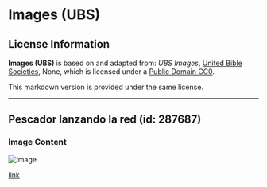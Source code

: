 # Images (UBS)

## License Information

**Images (UBS)** is based on and adapted from: _UBS Images_, [United Bible Societies](https://unitedbiblesocieties.org/), None, which is licensed under a [Public Domain CC0](https://creativecommons.org/public-domain/cc0/).

This markdown version is provided under the same license.



--------------------------------

## Pescador lanzando la red (id: 287687)

### Image Content

![Image](https://cdn.aquifer.bible/aquifer-content/resources/Media/A_Fisherman_at_work.jpg)

[link](https://cdn.aquifer.bible/aquifer-content/resources/Media/A_Fisherman_at_work.jpg)


